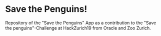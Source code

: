 # Save the Penguins!
Repository of the "Save the Penguins" App as a contribution to the "Save the penguins"-Challenge at HackZurich19 from Oracle and Zoo Zurich.

